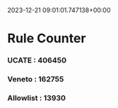 2023-12-21 09:01:01.747138+00:00
# Rule Counter 
 ### UCATE : 406450

 ### Veneto : 162755

 ### Allowlist : 13930